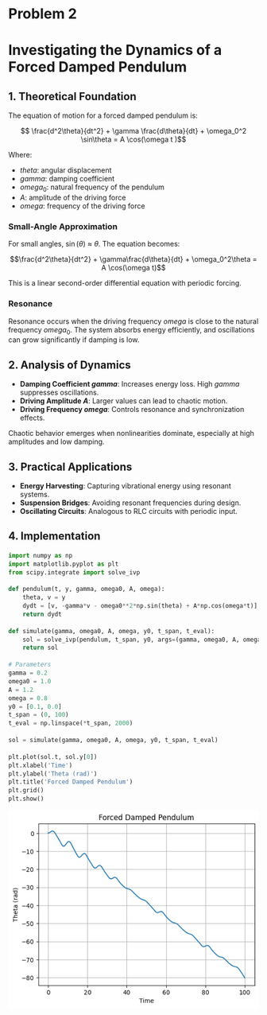 # Problem 2

# Investigating the Dynamics of a Forced Damped Pendulum

## 1. Theoretical Foundation

The equation of motion for a forced damped pendulum is:

$$ \frac{d^2\theta}{dt^2} + \gamma \frac{d\theta}{dt} + \omega_0^2 \sin\theta = A \cos(\omega t )$$

Where:

- $theta$: angular displacement
- $gamma$: damping coefficient
- $omega_0$: natural frequency of the pendulum
- $A$: amplitude of the driving force
- $omega$: frequency of the driving force

### Small-Angle Approximation

For small angles, $\sin(\theta)$ $\approx$ $\theta$. The equation becomes:

$$\frac{d^2\theta}{dt^2} + \gamma\frac{d\theta}{dt} + \omega_0^2\theta = A \cos(\omega t)$$

This is a linear second-order differential equation with periodic forcing.

### Resonance

Resonance occurs when the driving frequency $omega$ is close to the natural frequency $omega_0$. The system absorbs energy efficiently, and oscillations can grow significantly if damping is low.

## 2. Analysis of Dynamics

- **Damping Coefficient $gamma$**: Increases energy loss. High $gamma$ suppresses oscillations.
- **Driving Amplitude $A$**: Larger values can lead to chaotic motion.
- **Driving Frequency $omega$**: Controls resonance and synchronization effects.

Chaotic behavior emerges when nonlinearities dominate, especially at high amplitudes and low damping.

## 3. Practical Applications

- **Energy Harvesting**: Capturing vibrational energy using resonant systems.
- **Suspension Bridges**: Avoiding resonant frequencies during design.
- **Oscillating Circuits**: Analogous to RLC circuits with periodic input.

## 4. Implementation

```python
import numpy as np
import matplotlib.pyplot as plt
from scipy.integrate import solve_ivp

def pendulum(t, y, gamma, omega0, A, omega):
    theta, v = y
    dydt = [v, -gamma*v - omega0**2*np.sin(theta) + A*np.cos(omega*t)]
    return dydt

def simulate(gamma, omega0, A, omega, y0, t_span, t_eval):
    sol = solve_ivp(pendulum, t_span, y0, args=(gamma, omega0, A, omega), t_eval=t_eval)
    return sol

# Parameters
gamma = 0.2
omega0 = 1.0
A = 1.2
omega = 0.8
y0 = [0.1, 0.0]
t_span = (0, 100)
t_eval = np.linspace(*t_span, 2000)

sol = simulate(gamma, omega0, A, omega, y0, t_span, t_eval)

plt.plot(sol.t, sol.y[0])
plt.xlabel('Time')
plt.ylabel('Theta (rad)')
plt.title('Forced Damped Pendulum')
plt.grid()
plt.show()
```

![Output](velocities.png)
